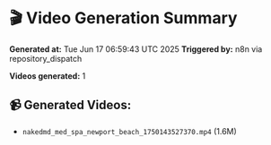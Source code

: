 # 🎬 Video Generation Summary

**Generated at:** Tue Jun 17 06:59:43 UTC 2025
**Triggered by:** n8n via repository_dispatch

**Videos generated:** 1

## 📹 Generated Videos:
- `nakedmd_med_spa_newport_beach_1750143527370.mp4` (1.6M)
